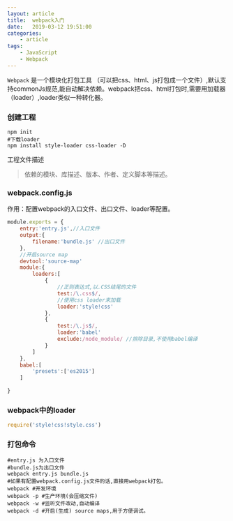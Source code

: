 ```yaml
---
layout: article
title:	webpack入门
date:	2019-03-12 19:51:00
categories:
    - article
tags:
    - JavaScript
    - Webpack
---
```


`Webpack` 是一个模块化打包工具 （可以把css、html、js打包成一个文件）,默认支持commonJs规范,能自动解决依赖。webpack把css、html打包时,需要用加载器（loader）,loader类似一种转化器。

### 创建工程

~~~shell
npm init
#下载loader
npm install style-loader css-loader -D
~~~

工程文件描述

> 依赖的模块、库描述、版本、作者、定义脚本等描述。

### webpack.config.js

作用：配置webpack的入口文件、出口文件、loader等配置。

~~~javascript
module.exports = {
    entry:'entry.js',//入口文件
    output:{
    	filename:'bundle.js' //出口文件
	},
    //开启source map
    devtool:'source-map'
    module:{
        loaders:[
            {
            	//正则表达式,以.CSS结尾的文件
            	test:/\.css$/,
           	 	//使用css loader来加载
            	loader:'style!css'
            },
            {
            	test:/\.js$/,
            	loader:'babel'
            	exclude:/node_module/ //排除目录,不使用babel编译
            }
        ]
    },
    babel:[
        'presets':['es2015']
    ]
    
}
~~~



### webpack中的loader

~~~javascript
require('style!css!style.css')
~~~

### 打包命令

~~~shell
#entry.js 为入口文件
#bundle.js为出口文件
webpack entry.js bundle.js
#如果有配置webpack.config.js文件的话,直接用webpack打包。
webpack #开发环境
webpack -p #生产环境(会压缩文件)
webpack -w #监听文件改动,自动编译
webpack -d #开启(生成) source maps,用于方便调试。


~~~

